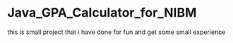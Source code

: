 # Java_GPA_Calculator_for_NIBM
this is small project that i have done for fun and get some small experience 

